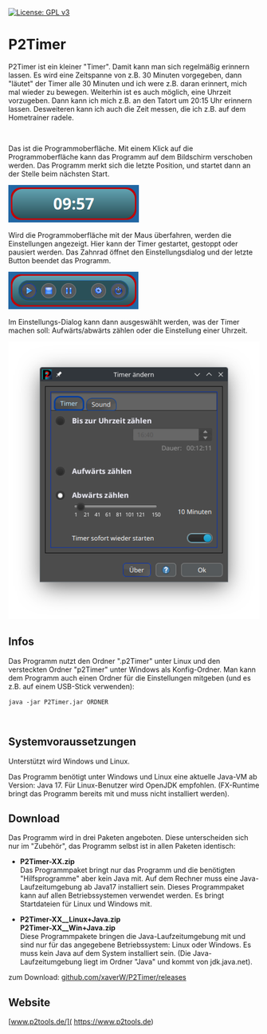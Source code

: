 [![License: GPL v3](https://img.shields.io/badge/License-GPL%20v3-blue.svg)](http://www.gnu.org/licenses/gpl-3.0)

# P2Timer

P2Timer ist ein kleiner "Timer". Damit kann man sich regelmäßig erinnern lassen. Es wird eine Zeitspanne von z.B. 30 Minuten vorgegeben, dann "läutet" der Timer alle 30 Minuten und ich were z.B. daran erinnert, mich mal wieder zu bewegen. Weiterhin ist es auch möglich, eine Uhrzeit vorzugeben. Dann kann ich mich z.B. an den Tatort um 20:15 Uhr erinnern lassen. Desweiteren kann ich auch die Zeit messen, die ich z.B. auf dem Hometrainer radele.

<br />

Das ist die Programmoberfläche. Mit einem Klick auf die Programmoberfläche kann das Programm auf dem Bildschirm verschoben werden. Das Programm merkt sich die letzte Position, und startet dann an der Stelle beim nächsten Start.

![Programmoberfläche](instructions/P2Timer_1.png)

Wird die Programmoberfläche mit der Maus überfahren, werden die Einstellungen angezeigt. Hier kann der Timer gestartet, gestoppt oder pausiert werden. Das Zahnrad öffnet den Einstellungsdialog und der letzte Button beendet das Programm.

![Menü](instructions/P2Timer_2.png)

Im Einstellungs-Dialog kann dann ausgeswählt werden, was der Timer machen soll: Aufwärts/abwärts zählen oder die Einstellung einer Uhrzeit.

![Einstellungen](instructions/P2Timer_3.png)


## Infos

Das Programm nutzt den Ordner ".p2Timer" unter Linux und den versteckten Ordner "p2Timer" unter Windows als
Konfig-Ordner. Man kann dem Programm auch einen Ordner für die Einstellungen mitgeben (und es z.B. auf einem USB-Stick
verwenden):

```
java -jar P2Timer.jar ORDNER
```
<br />

## Systemvoraussetzungen

Unterstützt wird Windows und Linux.

Das Programm benötigt unter Windows und Linux eine aktuelle Java-VM ab Version: Java 17. Für Linux-Benutzer wird
OpenJDK empfohlen. (FX-Runtime bringt das Programm bereits mit und muss nicht installiert werden).
<br />

## Download

Das Programm wird in drei Paketen angeboten. Diese unterscheiden sich nur im "Zubehör", das Programm selbst ist in allen
Paketen identisch:

- **P2Timer-XX.zip**  
  Das Programmpaket bringt nur das Programm und die benötigten "Hilfsprogramme" aber kein Java mit. Auf dem Rechner muss
  eine Java-Laufzeitumgebung ab Java17 installiert sein. Dieses Programmpaket kann auf allen Betriebssystemen verwendet
  werden. Es bringt Startdateien für Linux und Windows mit.

- **P2Timer-XX__Linux+Java.zip**  
  **P2Timer-XX__Win+Java.zip**  
  Diese Programmpakete bringen die Java-Laufzeitumgebung mit und sind nur für das angegebene Betriebssystem: Linux oder
  Windows. Es muss kein Java auf dem System installiert sein. (Die Java-Laufzeitumgebung liegt im Ordner "Java" und
  kommt von jdk.java.net).

zum Download: [github.com/xaverW/P2Timer/releases](https://github.com/xaverW/P2Timer/releases)
<br />

## Website

[www.p2tools.de/]( https://www.p2tools.de)
